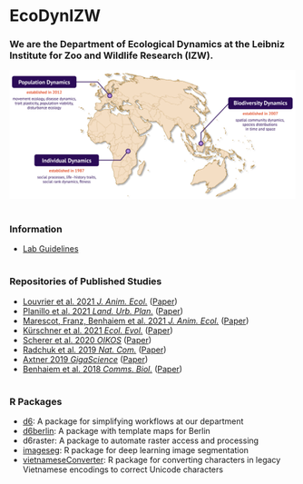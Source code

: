 # EcoDynIZW
### We are the Department of Ecological Dynamics at the Leibniz Institute for Zoo and Wildlife Research (IZW).

![](https://raw.githubusercontent.com/EcoDynIZW/EcoDynIZW.github.io/main/img/teams-map.png)

#

### Information

* [Lab Guidelines](https://ecodynizw.github.io/D6-Guidelines/)

#

### Repositories of Published Studies
- [Louvrier et al. 2021 *J. Anim. Ecol.*](https://github.com/EcoDynIZW/Louvrier_2021_JAnimEcol) ([Paper](https://doi.org/10.1111/1365-2656.13635))
- [Planillo et al. 2021 *Land. Urb. Plan.*](https://github.com/EcoDynIZW/Planillo_2021_LandUrbPlan) ([Paper](https://doi.org/10.1016/j.landurbplan.2021.104098))
- [Marescot, Franz, Benhaiem et al. 2021 *J. Anim. Ecol.*](https://github.com/EcoDynIZW/Marescot_Franz_Benhaiem_2021_JAnimEcol) ([Paper](https://doi.org/10.1111/1365-2656.13555))
- [Kürschner et al. 2021 *Ecol. Evol.*](https://github.com/EcoDynIZW/Kuerschner_2021_EcolEvol) ([Paper](http://doi.org/10.1002/ece3.7478))
- [Scherer et al. 2020 *OIKOS*](https://github.com/EcoDynIZW/Scherer_2020_OIKOS) ([Paper](http://doi.org/10.1111/oik.07002))
- [Radchuk et al. 2019 *Nat. Com.*](https://github.com/EcoDynIZW/Radchuk_2019_NatCom) ([Paper](http://doi.org/10.1038/s41467-019-10924-4))
- [Axtner 2019 *GigaScience*](https://github.com/EcoDynIZW/Axtner_2019_GigaScience) ([Paper](http://doi.org/10.1093/gigascience/giz029))
- [Benhaiem et al. 2018 *Comms. Biol.*](https://github.com/EcoDynIZW/Benhaiem_2018_CommsBio) ([Paper](http://doi.org/10.1038/s42003-018-0197-1))

#

### R Packages

- [d6](https://github.com/EcoDynIZW/d6): A package for simplifying workflows at our department
- [d6berlin](https://github.com/EcoDynIZW/d6berlin): A package with template maps for Berlin
- d6raster: A package to automate raster access and processing
- [imageseg](https://github.com/EcoDynIZW/imageseg): R package for deep learning image segmentation
- [vietnameseConverter](https://github.com/EcoDynIZW/vietnameseConverter): R package for converting characters in legacy Vietnamese encodings to correct Unicode characters
